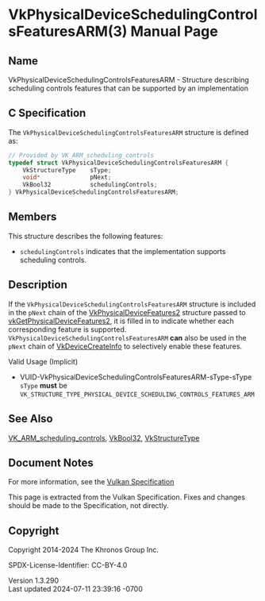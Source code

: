 # VkPhysicalDeviceSchedulingControlsFeaturesARM(3) Manual Page

## Name

VkPhysicalDeviceSchedulingControlsFeaturesARM - Structure describing
scheduling controls features that can be supported by an implementation



## <a href="#_c_specification" class="anchor"></a>C Specification

The `VkPhysicalDeviceSchedulingControlsFeaturesARM` structure is defined
as:

``` c
// Provided by VK_ARM_scheduling_controls
typedef struct VkPhysicalDeviceSchedulingControlsFeaturesARM {
    VkStructureType    sType;
    void*              pNext;
    VkBool32           schedulingControls;
} VkPhysicalDeviceSchedulingControlsFeaturesARM;
```

## <a href="#_members" class="anchor"></a>Members

This structure describes the following features:

- <span id="features-schedulingControls"></span> `schedulingControls`
  indicates that the implementation supports scheduling controls.

## <a href="#_description" class="anchor"></a>Description

If the `VkPhysicalDeviceSchedulingControlsFeaturesARM` structure is
included in the `pNext` chain of the
[VkPhysicalDeviceFeatures2](https://registry.khronos.org/vulkan/specs/1.3-extensions/man/html/VkPhysicalDeviceFeatures2.html) structure
passed to
[vkGetPhysicalDeviceFeatures2](https://registry.khronos.org/vulkan/specs/1.3-extensions/man/html/vkGetPhysicalDeviceFeatures2.html), it is
filled in to indicate whether each corresponding feature is supported.
`VkPhysicalDeviceSchedulingControlsFeaturesARM` **can** also be used in
the `pNext` chain of [VkDeviceCreateInfo](https://registry.khronos.org/vulkan/specs/1.3-extensions/man/html/VkDeviceCreateInfo.html) to
selectively enable these features.

Valid Usage (Implicit)

- <a
  href="#VUID-VkPhysicalDeviceSchedulingControlsFeaturesARM-sType-sType"
  id="VUID-VkPhysicalDeviceSchedulingControlsFeaturesARM-sType-sType"></a>
  VUID-VkPhysicalDeviceSchedulingControlsFeaturesARM-sType-sType  
  `sType` **must** be
  `VK_STRUCTURE_TYPE_PHYSICAL_DEVICE_SCHEDULING_CONTROLS_FEATURES_ARM`

## <a href="#_see_also" class="anchor"></a>See Also

[VK_ARM_scheduling_controls](https://registry.khronos.org/vulkan/specs/1.3-extensions/man/html/VK_ARM_scheduling_controls.html),
[VkBool32](https://registry.khronos.org/vulkan/specs/1.3-extensions/man/html/VkBool32.html), [VkStructureType](https://registry.khronos.org/vulkan/specs/1.3-extensions/man/html/VkStructureType.html)

## <a href="#_document_notes" class="anchor"></a>Document Notes

For more information, see the <a
href="https://registry.khronos.org/vulkan/specs/1.3-extensions/html/vkspec.html#VkPhysicalDeviceSchedulingControlsFeaturesARM"
target="_blank" rel="noopener">Vulkan Specification</a>

This page is extracted from the Vulkan Specification. Fixes and changes
should be made to the Specification, not directly.

## <a href="#_copyright" class="anchor"></a>Copyright

Copyright 2014-2024 The Khronos Group Inc.

SPDX-License-Identifier: CC-BY-4.0

Version 1.3.290  
Last updated 2024-07-11 23:39:16 -0700

